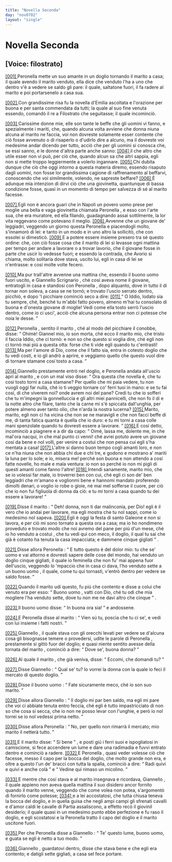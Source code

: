 ```yaml
---
title: "Novella Seconda"
day: "nov0702"
layout: "single"
---
```

<div id="nov0702" type="novella" who="filostrato">
 <h1>
  Novella Seconda
 </h1>
 <p>
  <h2>
   [Voice: filostrato]
  </h2>
 </p>
 <argument>
  <p>
   <a href="{{ site.baseurl }}enDecameron/nov0702#p07020001">
    [001]
   </a>
   <name persref="peronella" type="person">
    Peronella
   </name>
   mette un suo amante in un doglio tornando il marito a casa; il quale avendo il marito venduto, ella dice che venduto l'ha a uno che dentro v'&egrave; a vedere se saldo gli pare: il quale, saltatone fuori, il fa radere al marito e poi portarsenelo a casa sua.
  </p>
 </argument>
 <div3 type="commentary" who="author">
  <p>
   <a href="{{ site.baseurl }}enDecameron/nov0702#p07020002">
    [002]
   </a>
   Con grandissime risa fu la novella d'Emilia ascoltata e l'orazione per buona e per santa commendata da tutti; la quale al suo fine venuta essendo, comand&ograve; il re a Filostrato che seguitasse; il quale incominci&ograve;.
  </p>
 </div3>
 <div3 type="commentary" who="filostrato">
  <p>
   <a href="{{ site.baseurl }}enDecameron/nov0702#p07020003">
    [003]
   </a>
   Carissime donne mie, elle son tante le beffe che gli uomini vi fanno, e spezialmente i mariti, che, quando alcuna volta avviene che donna niuna alcuna al marito ne faccia, voi non dovreste solamente esser contente che ci&ograve; fosse avvenuto o di risaperlo o d'udirlo dire a alcuno, ma il dovreste voi medesime andar dicendo per tutto, acci&ograve; che per gli uomini si conosca che, se essi sanno, e le donne d'altra parte anche sanno:
   <a href="{{ site.baseurl }}enDecameron/nov0702#p07020004">
    [004]
   </a>
   il che altro che utile esser non vi pu&ograve;, per ci&ograve; che, quando alcun sa che altri sappia, egli non si mette troppo leggiermente a volerlo ingannare.
   <a href="{{ site.baseurl }}enDecameron/nov0702#p07020005">
    [005]
   </a>
   Chi dubita dunque che ci&ograve; che oggi intorno a questa materia diremo, essendo risaputo dagli uomini, non fosse lor grandissima cagione di raffrenamento al beffarvi, conoscendo che voi similmente, volendo, ne sapreste beffare?
   <a href="{{ site.baseurl }}enDecameron/nov0702#p07020006">
    [006]
   </a>
   &Egrave; adunque mia intenzion di dirvi ci&ograve; che una giovinetta, quantunque di bassa condizione fosse, quasi in un momento di tempo per salvezza di s&eacute; al marito facesse.
  </p>
 </div3>
 <p>
  <a href="{{ site.baseurl }}enDecameron/nov0702#p07020007">
   [007]
  </a>
  Egli non &egrave; ancora guari che in
  <name placeref="napoli" type="place">
   Napoli
  </name>
  un povero
  <name persref="marito-0702" type="person">
   uomo
  </name>
  prese per moglie una bella e vaga giovinetta chiamata
  <name persref="peronella" type="person">
   Peronella
  </name>
  , e esso con l'arte sua, che era muratore, ed ella filando, guadagnando assai sottilmente, la lor vita reggevano come potevano il meglio.
  <a href="{{ site.baseurl }}enDecameron/nov0702#p07020008">
   [008]
  </a>
  Avvenne che un
  <name persref="giannello" type="person">
   giovane
  </name>
  de' leggiadri, veggendo un giorno questa
  <name persref="peronella" type="person">
   Peronella
  </name>
  e piacendogli molto, s'innamor&ograve; di lei: e tanto in un modo e in uno altro la sollicit&ograve;, che con essolei si dimestic&ograve;.
  <a href="{{ site.baseurl }}enDecameron/nov0702#p07020009">
   [009]
  </a>
  E a potere essere insieme presero tra s&eacute; questo ordine: che, con ci&ograve; fosse cosa che il marito di lei si levasse ogni mattina per tempo per andare a lavorare o a trovar lavorio, che il giovane fosse in parte che uscir lo vedesse fuori; e essendo la contrada, che Avorio si chiama, molto solitaria dove stava, uscito lui, egli in casa di lei se n'entrasse: e cos&iacute; molte volte fecero.
 </p>
 <p>
  <a href="{{ site.baseurl }}enDecameron/nov0702#p07020010">
   [010]
  </a>
  Ma pur trall'altre avvenne una mattina che, essendo il
  <name persref="marito-0702" type="person">
   buono uomo
  </name>
  fuori uscito, e
  <name persref="giannello" type="person">
   Giannello Scrignario
  </name>
  , ch&eacute; cos&iacute; aveva nome il giovane, entratogli in casa e standosi con
  <name persref="peronella" type="person">
   Peronella
  </name>
  , dopo alquanto, dove in tutto il d&iacute; tornar non soleva, a casa se ne torn&ograve;; e trovato l'uscio serrato dentro, picchi&ograve;, e dopo 'l picchiare cominci&ograve; seco a dire:
  <a href="{{ site.baseurl }}enDecameron/nov0702#p07020011">
   [011]
  </a>
  <q direct="unspecified" who="marito-0702">
   O Iddio, lodato sia tu sempre, ch&eacute;, bench&eacute; tu m'abbi fatto povero, almeno m'hai tu consolato di buona e d'onesta giovane di moglie! Vedi come ella tosto serr&ograve; l'uscio dentro, come io ci usci', acci&ograve; che alcuna persona entrar non ci potesse che noia le desse.
  </q>
 </p>
 <p>
  <a href="{{ site.baseurl }}enDecameron/nov0702#p07020012">
   [012]
  </a>
  <name persref="peronella" type="person">
   Peronella
  </name>
  , sentito il
  <name persref="marito-0702" type="person">
   marito
  </name>
  , ch&eacute; al modo del picchiare il conobbe, disse:
  <q direct="unspecified" who="peronella">
   Ohim&egrave;!
   <name persref="giannello" type="person">
    Giannel
   </name>
   mio, io son morta, ch&eacute; ecco il marito mio, che tristo il faccia Iddio, che ci torn&ograve;: e non so che questo si voglia dire, ch&eacute; egli non ci torn&ograve; mai pi&uacute; a questa otta: forse che ti vide egli quando tu c'entrasti!
   <a href="{{ site.baseurl }}enDecameron/nov0702#p07020013">
    [013]
   </a>
   Ma per l'amore di Dio, come che il fatto sia, entra in cotesto doglio che tu vedi cost&iacute;, e io gli andr&ograve; a aprire, e veggiamo quello che questo vuol dire di tornare stamane cos&iacute; tosto a casa.
  </q>
 </p>
 <p>
  <a href="{{ site.baseurl }}enDecameron/nov0702#p07020014">
   [014]
  </a>
  <name persref="giannello" type="person">
   Giannello
  </name>
  prestamente entr&ograve; nel doglio, e
  <name persref="peronella" type="person">
   Peronella
  </name>
  andata all'uscio apr&iacute; al
  <name persref="marito-0702" type="person">
   marito
  </name>
  , e con un mal viso disse:
  <q direct="unspecified" who="peronella">
   Ora questa che novella &egrave;, che tu cos&iacute; tosto torni a casa stamane? Per quello che mi paia vedere, tu non vuogli oggi far nulla, ch&eacute; io ti veggio tornare co' ferri tuoi in mano: e se tu fai cos&iacute;, di che viverem noi? onde avrem noi del pane? Credi tu che io sofferi che tu m'impegni la gonnelluccia e gli altri miei pannicelli, che non fo il d&iacute; e la notte altro che filare, tanto che la carne mi s'&egrave; spiccata dall'unghia, per potere almeno aver tanto olio, che n'arda la nostra lucerna?
   <a href="{{ site.baseurl }}enDecameron/nov0702#p07020015">
    [015]
   </a>
   Marito, marito, egli non ci ha vicina che non se ne maravigli e che non facci beffe di me, di tanta fatica quanta &egrave; quella che io duro: e tu mi torni a casa colle mani spenzolate quando tu dovresti essere a lavorare.
  </q>
  <a href="{{ site.baseurl }}enDecameron/nov0702#p07020016">
   [016]
  </a>
  E cos&iacute; detto, incominci&ograve; a piagnere e a dir da capo:
  <q direct="unspecified" who="peronella">
   Oim&egrave;, lassa me, dolente me, in che mal'ora nacqui, in che mal punto ci venni! ch&eacute; avrei potuto avere un giovane cos&iacute; da bene e nol volli, per venire a costui che non pensa cui egli s'ha mentata a casa!
   <a href="{{ site.baseurl }}enDecameron/nov0702#p07020017">
    [017]
   </a>
   L'altre si danno buon tempo cogli amanti loro, e non ce n'ha niuna che non abbia chi due e chi tre, e godono e mostrano a' mariti la luna per lo sole; e io, misera me! perch&eacute; son buona e non attendo a cos&iacute; fatte novelle, ho male e mala ventura: io non so perch&eacute; io non mi pigli di questi amanti come fanno l'altre!
   <a href="{{ site.baseurl }}enDecameron/nov0702#p07020018">
    [018]
   </a>
   Intendi sanamente, marito mio, che se io volessi far male, io troverrei ben con cui, ch&eacute; egli ci son de' ben leggiadri che m'amano e voglionmi bene e hannomi mandato proferendo dimolti denari, o voglio io robe o gioie, n&eacute; mai mel sofferse il cuore, per ci&ograve; che io non fui figliuola di donna da ci&ograve;: e tu mi torni a casa quando tu dei essere a lavorare!
  </q>
 </p>
 <p>
  <a href="{{ site.baseurl }}enDecameron/nov0702#p07020019">
   [019]
  </a>
  Disse il
  <name persref="marito-0702" type="person">
   marito
  </name>
  :
  <q direct="unspecified" who="marito-0702">
   Deh! donna, non ti dar malinconia, per Dio! egli &egrave; il vero che io andai per lavorare, ma egli mostra che tu nol sappi, come io medesimo nol sapeva.
   <a href="{{ site.baseurl }}enDecameron/nov0702#p07020020">
    [020]
   </a>
   Egli &egrave; oggi la festa di
   <name persref="santogaleone" type="person">
    santo Galeone
   </name>
   e non si lavora, e per ci&ograve; mi sono tornato a questa ora a casa; ma io ho nondimeno proveduto e trovato modo che noi avremo del pane per pi&uacute; d'un mese, ch&eacute; io ho venduto a
   <name persref="uomo-0702" type="person">
    costui
   </name>
   , che tu vedi qui con meco, il doglio, il qual tu sai che gi&agrave; &egrave; cotanto ha tenuta la casa impacciata; e dammene cinque gigliati
  </q>
  .
 </p>
 <p>
  <a href="{{ site.baseurl }}enDecameron/nov0702#p07020021">
   [021]
  </a>
  Disse allora
  <name persref="peronella" type="person">
   Peronella
  </name>
  :
  <q direct="unspecified" who="peronella">
   E tutto questo &egrave; del dolor mio: tu che se' uomo e vai attorno e dovresti sapere delle cose del mondo, hai venduto un doglio cinque gigliati, il quale io feminella che non fu' mai appena fuor dell'uscio, veggendo lo 'mpaccio che in casa ci dava, l'ho venduto sette a un buono
   <name persref="giannello" type="person">
    uomo
   </name>
   , il quale, come tu qui tornasti, v'entr&ograve; dentro per vedere se saldo fosse.
  </q>
 </p>
 <p>
  <a href="{{ site.baseurl }}enDecameron/nov0702#p07020022">
   [022]
  </a>
  Quando il
  <name persref="marito-0702" type="person">
   marito
  </name>
  ud&iacute; questo, fu pi&uacute; che contento e disse a colui che venuto era per esso:
  <q direct="unspecified" who="marito-0702">
   Buono
   <name persref="uomo-0702" type="person">
    uomo
   </name>
   , vatti con Dio, ch&eacute; tu odi che mia mogliere l'ha venduto sette, dove tu non me ne davi altro che cinque
  </q>
  .
 </p>
 <p>
  <a href="{{ site.baseurl }}enDecameron/nov0702#p07020023">
   [023]
  </a>
  Il buono
  <name persref="uomo-0702" type="person">
   uomo
  </name>
  disse:
  <q direct="unspecified" who="uomo-0702">
   In buona ora sia!
  </q>
  e andossene.
 </p>
 <p>
  <a href="{{ site.baseurl }}enDecameron/nov0702#p07020024">
   [024]
  </a>
  E
  <name persref="peronella" type="person">
   Peronella
  </name>
  disse al
  <name persref="marito-0702" type="person">
   marito
  </name>
  :
  <q direct="unspecified" who="peronella">
   Vien s&uacute; tu, poscia che tu ci se', e vedi con lui insieme i fatti nostri.
  </q>
 </p>
 <p>
  <a href="{{ site.baseurl }}enDecameron/nov0702#p07020025">
   [025]
  </a>
  <name persref="giannello" type="person">
   Giannello
  </name>
  , il quale stava con gli orecchi levati per vedere se d'alcuna cosa gli bisognasse temere o provedersi, udite le parole di
  <name persref="peronella" type="person">
   Peronella
  </name>
  , prestamente si gitt&ograve; fuor del doglio; e quasi niente sentito avesse della tornata del
  <name persref="marito-0702" type="person">
   marito
  </name>
  , cominci&ograve; a dire:
  <q direct="unspecified" who="giannello">
   Dove se', buona donna?
  </q>
 </p>
 <p>
  <a href="{{ site.baseurl }}enDecameron/nov0702#p07020026">
   [026]
  </a>
  Al quale il
  <name persref="marito-0702" type="person">
   marito
  </name>
  , che gi&agrave; veniva, disse:
  <q direct="unspecified" who="marito-0702">
   Eccomi, che domandi tu?
  </q>
 </p>
 <p>
  <a href="{{ site.baseurl }}enDecameron/nov0702#p07020027">
   [027]
  </a>
  Disse
  <name persref="giannello" type="person">
   Giannello
  </name>
  :
  <q direct="unspecified" who="giannello">
   Qual se' tu? Io vorrei la donna con la quale io feci il mercato di questo doglio.
  </q>
 </p>
 <p>
  <a href="{{ site.baseurl }}enDecameron/nov0702#p07020028">
   [028]
  </a>
  Disse il buono
  <name persref="marito-0702" type="person">
   uomo
  </name>
  :
  <q direct="unspecified" who="marito-0702">
   Fate sicuramente meco, ch&eacute; io son suo marito.
  </q>
 </p>
 <p>
  <a href="{{ site.baseurl }}enDecameron/nov0702#p07020029">
   [029]
  </a>
  Disse allora
  <name persref="giannello" type="person">
   Giannello
  </name>
  :
  <q direct="unspecified" who="giannello">
   Il doglio mi par ben saldo, ma egli mi pare che voi ci abbiate tenuta entro feccia, ch&eacute; egli &egrave; tutto impastricciato di non so che cosa s&iacute; secca, che io non ne posso levar con l'unghie, e per&ograve; io nol torrei se io nol vedessi prima netto.
  </q>
 </p>
 <p>
  <a href="{{ site.baseurl }}enDecameron/nov0702#p07020030">
   [030]
  </a>
  Disse allora
  <name persref="peronella" type="person">
   Peronella
  </name>
  :
  <q direct="unspecified" who="peronella">
   No, per quello non rimarr&agrave; il mercato; mio
   <name persref="marito-0702" type="person">
    marito
   </name>
   il netter&agrave; tutto.
  </q>
 </p>
 <p>
  <a href="{{ site.baseurl }}enDecameron/nov0702#p07020031">
   [031]
  </a>
  E il
  <name persref="marito-0702" type="person">
   marito
  </name>
  disse:
  <q direct="unspecified" who="marito-0702">
   S&iacute; bene
  </q>
  , e posti gi&uacute; i ferri suoi e ispogliatosi in camiscione, si fece accendere un lume e dare una radimadia e fuvvi entrato dentro e cominci&ograve; a radere.
  <a href="{{ site.baseurl }}enDecameron/nov0702#p07020032">
   [032]
  </a>
  E
  <name persref="peronella" type="person">
   Peronella
  </name>
  , quasi veder volesse ci&ograve; che facesse, messo il capo per la bocca del doglio, che molto grande non era, e oltre a questo l'un de' bracci con tutta la spalla, cominci&ograve; a dire:
  <q direct="unspecified" who="peronella">
   Radi quivi e quivi e anche col&agrave;
  </q>
  e
  <q direct="unspecified">
   Vedine qui rimaso un micolino.
  </q>
 </p>
 <p>
  <a href="{{ site.baseurl }}enDecameron/nov0702#p07020033">
   [033]
  </a>
  E mentre che cos&iacute; stava e al
  <name persref="marito-0702" type="person">
   marito
  </name>
  insegnava e ricordava,
  <name persref="giannello" type="person">
   Giannello
  </name>
  , il quale appieno non aveva quella mattina il suo disidero ancor fornito quando il
  <name persref="marito-0702" type="person">
   marito
  </name>
  venne, veggendo che come volea non potea, s'argoment&ograve; di fornirlo come potesse;
  <a href="{{ site.baseurl }}enDecameron/nov0702#p07020034">
   [034]
  </a>
  e a lei accostatosi, che tutta chiusa teneva la bocca del doglio, e in quella guisa che negli ampi campi gli sfrenati cavalli e d'amor caldi le cavalle di Partia assaliscono, a effetto rec&ograve; il giovinil desiderio; il quale quasi in un medesimo punto ebbe perfezione e fu raso il doglio, e egli scostatosi e la
  <name persref="peronella" type="person">
   Peronella
  </name>
  tratto il capo del doglio e il marito uscitone fuori.
 </p>
 <p>
  <a href="{{ site.baseurl }}enDecameron/nov0702#p07020035">
   [035]
  </a>
  Per che
  <name persref="peronella" type="person">
   Peronella
  </name>
  disse a
  <name persref="giannello" type="person">
   Giannello
  </name>
  :
  <q direct="unspecified" who="peronella">
   Te' questo lume, buono uomo, e guata se egli &egrave; netto a tuo modo.
  </q>
 </p>
 <p>
  <a href="{{ site.baseurl }}enDecameron/nov0702#p07020036">
   [036]
  </a>
  <name persref="giannello" type="person">
   Giannello
  </name>
  , guardatovi dentro, disse che stava bene e che egli era contento; e datigli sette gigliati, a casa sel fece portare.
 </p>
</div>